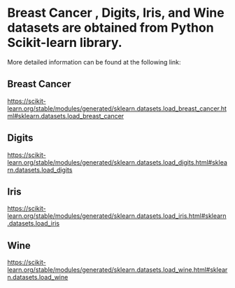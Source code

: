 # Breast Cancer , Digits, Iris, and Wine datasets are obtained from Python Scikit-learn library. 
More detailed information can be found at the following link:

## Breast Cancer
https://scikit-learn.org/stable/modules/generated/sklearn.datasets.load_breast_cancer.html#sklearn.datasets.load_breast_cancer

## Digits
https://scikit-learn.org/stable/modules/generated/sklearn.datasets.load_digits.html#sklearn.datasets.load_digits

## Iris
https://scikit-learn.org/stable/modules/generated/sklearn.datasets.load_iris.html#sklearn.datasets.load_iris

## Wine
https://scikit-learn.org/stable/modules/generated/sklearn.datasets.load_wine.html#sklearn.datasets.load_wine
